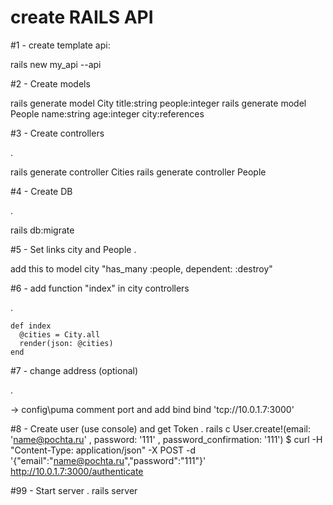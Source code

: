 create RAILS API
=

#1 - create template api:


rails new my_api --api

#2 -  Create models


rails generate model City title:string people:integer
rails generate model People name:string age:integer city:references

#3 - Create controllers

.

rails generate controller Cities
rails generate controller People

#4 - Create DB

.

rails db:migrate

#5 - Set links city and People
.

add this to model city "has_many :people, dependent: :destroy"

#6 - add function "index" in city controllers

.

    def index
      @cities = City.all
      render(json: @cities)
    end

#7 - change address (optional)

.

-> config\puma
comment port and add bind
bind        'tcp://10.0.1.7:3000'

#8 - Create user (use console) and get Token
.
rails c
User.create!(email: 'name@pochta.ru' , password: '111' , password_confirmation: '111')
$ curl -H "Content-Type: application/json" -X POST -d '{"email":"name@pochta.ru","password":"111"}' http://10.0.1.7:3000/authenticate

#99 - Start server
.
rails server
